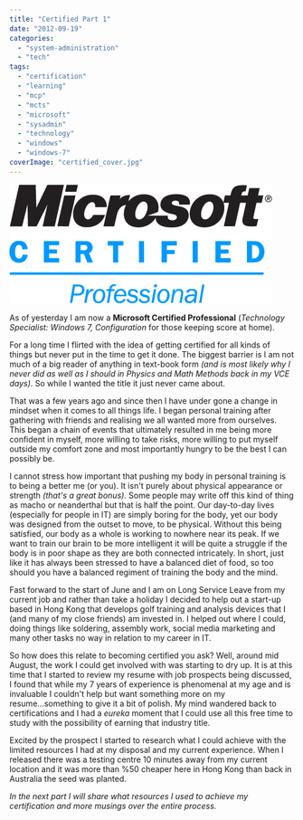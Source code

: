 ```yaml
---
title: "Certified Part 1"
date: "2012-09-19"
categories: 
  - "system-administration"
  - "tech"
tags: 
  - "certification"
  - "learning"
  - "mcp"
  - "mcts"
  - "microsoft"
  - "sysadmin"
  - "technology"
  - "windows"
  - "windows-7"
coverImage: "certified_cover.jpg"
---
```


![](images/MCP_logo.jpg)

As of yesterday I am now a **Microsoft Certified Professional** (_Technology Specialist: Windows 7, Configuration_ for those keeping score at home).

For a long time I flirted with the idea of getting certified for all kinds of things but never put in the time to get it done. The biggest barrier is I am not much of a big reader of anything in text-book form _(and is most likely why I never did as well as I should in Physics and Math Methods back in my VCE days)_. So while I wanted the title it just never came about.

That was a few years ago and since then I have under gone a change in mindset when it comes to all things life. I began personal training after gathering with friends and realising we all wanted more from ourselves. This began a chain of events that ultimately resulted in me being more confident in myself, more willing to take risks, more willing to put myself outside my comfort zone and most importantly hungry to be the best I can possibly be.

I cannot stress how important that pushing my body in personal training is to being a better me (or you). It isn't purely about physical appearance or strength _(that's a great bonus)._ Some people may write off this kind of thing as macho or neanderthal but that is half the point. Our day-to-day lives (especially for people in IT) are simply boring for the body, yet our body was designed from the outset to move, to be physical. Without this being satisfied, our body as a whole is working to nowhere near its peak. If we want to train our brain to be more intelligent it will be quite a struggle if the body is in poor shape as they are both connected intricately. In short, just like it has always been stressed to have a balanced diet of food, so too should you have a balanced regiment of training the body and the mind.

Fast forward to the start of June and I am on Long Service Leave from my current job and rather than take a holiday I decided to help out a start-up based in Hong Kong that develops golf training and analysis devices that I (and many of my close friends) am invested in. I helped out where I could, doing things like soldering, assembly work, social media marketing and many other tasks no way in relation to my career in IT.

So how does this relate to becoming certified you ask? Well, around mid August, the work I could get involved with was starting to dry up. It is at this time that I started to review my resume with job prospects being discussed, I found that while my 7 years of experience is phenomenal at my age and is invaluable I couldn't help but want something more on my resume...something to give it a bit of polish. My mind wandered back to certifications and I had a _eureka_ moment that I could use all this free time to study with the possibility of earning that industry title.

Excited by the prospect I started to research what I could achieve with the limited resources I had at my disposal and my current experience. When I released there was a testing centre 10 minutes away from my current location and it was more than %50 cheaper here in Hong Kong than back in Australia the seed was planted.

_In the next part I will share what resources I used to achieve my certification and more musings over the entire process._
